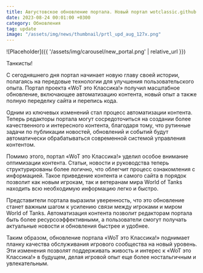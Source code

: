 ```yaml
---
title: Августовское обновление портала. Новый портал wotclassic.github.io запущен!
date: 2023-08-24 00:01:00 +0300
category: Обновления
tag: update
image: "/assets/img/news/thumbnail/prtl_upd_aug_127x.png"
---
```

<p style="display: none">Огромное количество изменений, как внутренних, так и внешних. В общем, нам есть что показать и рассказать.</p>

![Placeholder]({{ '/assets/img/carousel/new_portal.png' | relative_url }})

Танкисты!

С сегодняшнего дня портал начинает новую главу своей истории, полагаясь на передовые технологии для улучшения пользовательского опыта. Портал проекта «WoT это Классика!» получил масштабное обновление, включающее автоматизацию контента, новый опыт а также полную переделку сайта и перепись кода.

Одним из ключевых изменений стал процесс автоматизации контента. Теперь редакторы портала могут сосредоточиться на создании более качественного и интересного контента, благодаря тому, что рутинные задачи по публикации новостей, обновлений и событий будут автоматически обрабатываться современной системой управления контентом.

Помимо этого, портал «WoT это Классика!» уделил особое внимание оптимизации контента. Статьи, новости и руководства теперь структурированы более логично, что облегчит процесс ознакомления с информацией. Такое приведение контента и самого сайта в порядок позволит как новым игрокам, так и ветеранам мира World of Tanks находить всю необходимую информацию легко и быстро.

Представители портала выразили уверенность, что это обновление станет важным шагом к усилению связи между игроками и миром World of Tanks. Автоматизация контента позволит редакторам портала быть более ресурсоэффективными, а пользователи смогут получать актуальные новости и обновления быстрее и удобнее.

Таким образом, обновление портала «WoT это Классика!» поднимает планку качества обслуживания игрового сообщества на новый уровень. Эти изменения позволят поддерживать живость и интерес к «WoT это Классика!» в будущем, делая игровой опыт еще более ностальгичным и увлекательным.
